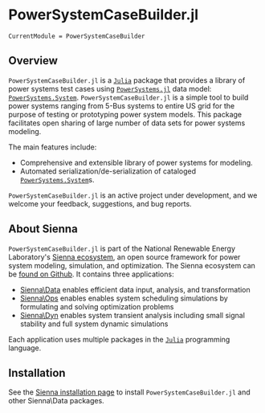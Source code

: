 # PowerSystemCaseBuilder.jl

```@meta
CurrentModule = PowerSystemCaseBuilder
```

## Overview

`PowerSystemCaseBuilder.jl` is a [`Julia`](http://www.julialang.org) package that provides a library
of power systems test cases using [`PowerSystems.jl`](https://nrel-sienna.github.io/PowerSystems.jl/stable/)
data model: [`PowerSystems.System`](@extref).
`PowerSystemCaseBuilder.jl` is a simple tool to build power systems ranging from
5-Bus systems to entire US grid for the purpose of testing or prototyping power system
models. This package facilitates open sharing of large number of data sets for power systems
modeling.

The main features include:

  - Comprehensive and extensible library of power systems for modeling.
  - Automated serialization/de-serialization of cataloged [`PowerSystems.System`](@extref)s.

`PowerSystemCaseBuilder.jl` is an active project under development, and we welcome your feedback,
suggestions, and bug reports.

## About Sienna

`PowerSystemCaseBuilder.jl` is part of the National Renewable Energy Laboratory's
[Sienna ecosystem](https://nrel-sienna.github.io/Sienna/), an open source framework for
power system modeling, simulation, and optimization. The Sienna ecosystem can be
[found on Github](https://github.com/NREL-Sienna/Sienna). It contains three applications:

  - [Sienna\Data](https://nrel-sienna.github.io/Sienna/pages/applications/sienna_data.html) enables
    efficient data input, analysis, and transformation
  - [Sienna\Ops](https://nrel-sienna.github.io/Sienna/pages/applications/sienna_ops.html) enables
    enables system scheduling simulations by formulating and solving optimization problems
  - [Sienna\Dyn](https://nrel-sienna.github.io/Sienna/pages/applications/sienna_dyn.html) enables
    system transient analysis including small signal stability and full system dynamic
    simulations

Each application uses multiple packages in the [`Julia`](http://www.julialang.org)
programming language.

## Installation

See the [Sienna installation page](https://nrel-sienna.github.io/Sienna/SiennaDocs/docs/build/how-to/install/)
to install `PowerSystemCaseBuilder.jl` and other Sienna\Data packages.
